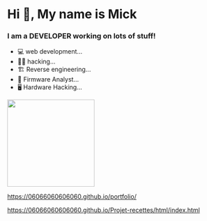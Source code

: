 <h1 align="">Hi 👋, My name is Mick</h1>
<h3 align="">I am a DEVELOPER working on lots of stuff!</h3>

- 💻 web development...
- 🏴‍☠️ hacking...
- 🏗️ Reverse engineering...
- 🔬 Firmware Analyst...
- 🖥️ Hardware Hacking...

<img align="" width="200" src="https://media.giphy.com/media/qgQUggAC3Pfv687qPC/giphy.gif">

https://06066060606060.github.io/portfolio/

https://06066060606060.github.io/Projet-recettes/html/index.html



